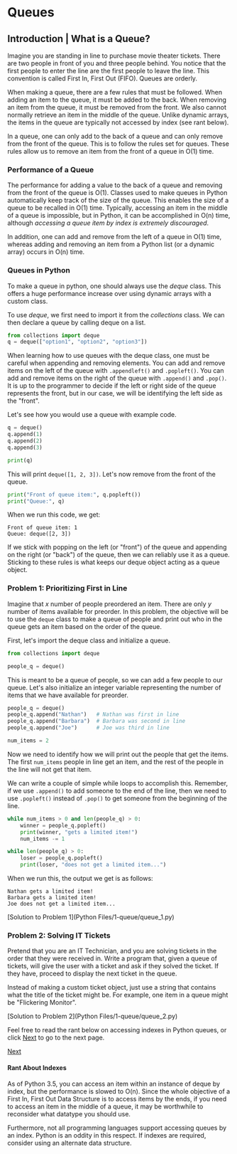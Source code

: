 # Queues

## Introduction | What is a Queue?

Imagine you are standing in line to purchase movie theater tickets. There are two people in front of you and three people behind. You notice that the first people to enter the line are the first people to leave the line. This convention is called First In, First Out (FIFO). Queues are orderly. 

When making a queue, there are a few rules that must be followed. When adding an item to the queue, it must be added to the back. When removing an item from the queue, it must be removed from the front. We also cannot normally retrieve an item in the middle of the queue. Unlike dynamic arrays, the items in the queue are typically not accessed by index (see rant below).  

In a queue, one can only add to the back of a queue and can only remove from the front of the queue. This is to follow the rules set for queues. These rules allow us to remove an item from the front of a queue in O(1) time.

### Performance of a Queue 

The performance for adding a value to the back of a queue and removing from the front of the queue is O(1). Classes used to make queues in Python automatically keep track of the size of the queue. This enables the size of a queue to be recalled in O(1) time. Typically, accessing an item in the middle of a queue is impossible, but in Python, it can be accomplished in O(n) time, although *accessing a queue item by index is extremely discouraged*. 

In addition, one can add and remove from the left of a queue in O(1) time, whereas adding and removing an item from a Python list (or a dynamic array) occurs in O(n) time.

### Queues in Python

To make a queue in python, one should always use the *deque* class. This offers a huge performance increase over using dynamic arrays with a custom class. 

To use *deque*, we first need to import it from the *collections* class. We can then declare a queue by calling deque on a list.

~~~python
from collections import deque
q = deque(["option1", "option2", "option3"])
~~~

When learning how to use queues with the deque class, one must be careful when appending and removing elements. You can add and remove items on the left of the queue with `.appendleft()` and `.popleft()`. You can add and remove items on the right of the queue with `.append()` and `.pop()`. It is up to the programmer to decide if the left or right side of the queue represents the front, but in our case, we will be identifying the left side as the "front".

Let's see how you would use a queue with example code.

```python
q = deque()
q.append(1)
q.append(2)
q.append(3)

print(q)
```

This will print `deque([1, 2, 3])`. Let's now remove from the front of the queue.

```python
print("Front of queue item:", q.popleft())
print("Queue:", q)
```

When we run this code, we get:

```
Front of queue item: 1
Queue: deque([2, 3])
```

If we stick with popping on the left (or "front") of the queue and appending on the right (or "back") of the queue, then we can reliably use it as a queue. Sticking to these rules is what keeps our deque object acting as a queue object.

### Problem 1: Prioritizing First in Line

Imagine that *x* number of people preordered an item. There are only *y* number of items available for preorder. In this problem, the objective will be to use the `deque` class to make a queue of people and print out who in the queue gets an item based on the order of the queue. 

First, let's import the deque class and initialize a queue.

~~~python
from collections import deque

people_q = deque()
~~~

This is meant to be a queue of people, so we can add a few people to our queue. Let's also initialize an integer variable representing the number of items that we have available for preorder.

~~~python
people_q = deque()
people_q.append("Nathan")	# Nathan was first in line
people_q.append("Barbara")	# Barbara was second in line
people_q.append("Joe")		# Joe was third in line

num_items = 2
~~~

Now we need to identify how we will print out the people that get the items. The first `num_items` people in line get an item, and the rest of the people in the line will not get that item.

We can write a couple of simple while loops to accomplish this. Remember, if we use `.append()` to add someone to the end of the line, then we need to use `.popleft()` instead of `.pop()` to get someone from the beginning of the line.

```python
while num_items > 0 and len(people_q) > 0:
    winner = people_q.popleft()
    print(winner, "gets a limited item!")
    num_items -= 1

while len(people_q) > 0:
    loser = people_q.popleft()
    print(loser, "does not get a limited item...")
```

When we run this, the output we get is as follows:

~~~
Nathan gets a limited item!
Barbara gets a limited item!
Joe does not get a limited item...
~~~

[Solution to Problem 1](Python Files/1-queue/queue_1.py)

### Problem 2: Solving IT Tickets

Pretend that you are an IT Technician, and you are solving tickets in the order that they were received in. Write a program that, given a queue of tickets, will give the user with a ticket and ask if they solved the ticket. If they have, proceed to display the next ticket in the queue.

Instead of making a custom ticket object, just use a string that contains what the title of the ticket might be. For example, one item in a queue might be "Flickering Monitor".

[Solution to Problem 2](Python Files/1-queue/queue_2.py)



Feel free to read the rant below on accessing indexes in Python queues, or click [Next](2-set.md) to go to the next page.

[Next](2-set.md)

#### Rant About Indexes

As of Python 3.5, you can access an item within an instance of deque by index, but the performance is slowed to O(n). Since the whole objective of a First In, First Out Data Structure is to access items by the ends, if you need to access an item in the middle of a queue, it may be worthwhile to reconsider what datatype you should use.

Furthermore, not all programming languages support accessing queues by an index. Python is an oddity in this respect. If indexes are required, consider using an alternate data structure. 
